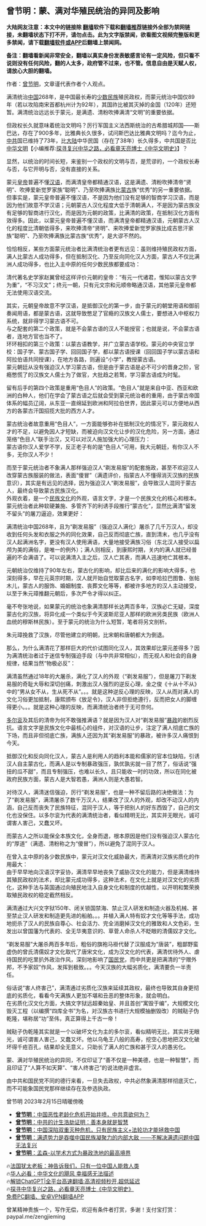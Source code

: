  <!-- 面包屑导航 --> <h2>曾节明：蒙、满对华殖民统治的异同及影响</h2> <p class="notice"><b>大陆网友注意：本文中的链接除 <a href="https://github.com/bannedbook/fanqiang" >翻墙</a>软件下载和<a href="https://github.com/killgcd/justmysocks/blob/master/README.md">翻墙推荐</a>链接外全部为禁网链接，未翻墙状态下打不开，请勿点击。此为文字版禁闻，欲看图文视频完整版和更多禁闻，请下载<a href="https://github.com/bannedbook/fanqiang">翻墙软件或APP</a>后翻墙上禁闻网。</p><p>备注：翻墙看新闻非常安全，翻墙以真实身份发表敏感言论有一定风险，但只看不说则没有任何风险，翻的人太多，政府管不过来，也不管。信息自由是天赋人权，请放心大胆的翻墙。</b></p>  <div class="entry"> <p>作者：<a href="https://www.bannedbook.org/bnews/tag/%e6%9b%be%e8%8a%82%e6%98%8e/" class="st_tag internal_tag" rel="tag" title="标签 曾节明 下的日志">曾节明</a>，文章谨代表作者个人观点。</p> <p>满清统治<span class='wp_keywordlink_affiliate'><a href="https://www.bannedbook.org/" title="中国" target="_blank">中国</a></span>268年，是中国最长寿的<a href="https://www.bannedbook.org/bnews/tag/%E5%B0%91%E6%95%B0%E6%B0%91%E6%97%8F/" class="st_tag internal_tag" rel="tag" title="标签 少数民族 下的日志">少数民族</a>殖民政权，而蒙元统治中国仅89年（若以攻陷南宋首都杭州计为92年），其国祚比被其灭掉的金国（120年）还短暂。满清统治远远长于蒙元，是满遗、清粉吹捧满清“文明”的重要依据。</p> <p>但政权长久就意味着统治文明吗？厉行军国主义法西斯统治的古希腊城邦国——斯巴达，存在了900多年，比雅典长久很多，试问斯巴达比雅典文明吗？迄今为止，<a href="https://www.bannedbook.org/bnews/tag/%e4%b8%ad%e5%85%b1/" class="st_tag internal_tag" rel="tag" title="标签 中共 下的日志">中共</a>国已维持了73年，比<span class='wp_keywordlink_affiliate'><a href="https://www.bannedbook.org/" title="大陆" target="_blank">大陆</a></span>中华民国（存在了38年）长久得多，中共国是否比<span class='wp_keywordlink'><a href="https://www.bannedbook.org/bnews/comments/20220808/1768773.html" title="章天亮《中华文明史》" target="_blank">中华文明</a></span>【小编推荐:<a href='https://www.bannedbook.org/bnews/comments/20220808/1768773.html' target='_blank'>探寻复兴中华之路，必看章天亮博士《中华文明史》</a>】？</p> <p>显然，以统治的时间长短，来鉴别一个政权的文明与否，是荒谬的，一个政权长寿与否，与它开明与否，没有直接的关系。</p> <p>蒙元<a href="https://www.bannedbook.org/bnews/tag/%e7%9a%87%e5%b8%9d/" class="st_tag internal_tag" rel="tag" title="标签 皇帝 下的日志">皇帝</a>普遍不懂<a href="https://www.bannedbook.org/bnews/tag/%E6%B1%89%E8%AF%AD/" class="st_tag internal_tag" rel="tag" title="标签 汉语 下的日志">汉语</a>，而满清皇帝都精通汉语，这是满遗、清粉吹捧清帝“贤明”、吹捧爱新觉罗家族“聪明”、乃至吹捧满族比<a href="https://www.bannedbook.org/bnews/tag/%e8%92%99%e5%8f%a4/" class="st_tag internal_tag" rel="tag" title="标签 蒙古 下的日志">蒙古</a>族“优秀”的另一重要依据。<br /> 但事实是，蒙元皇帝普遍不懂汉语，不是因为他们没有足够的智商学习汉语，而是因为他们故意不学汉语；元朝蒙古人汉化程度大低于清朝满人，不是因为蒙古族没有足够的智商进行汉化，而是因为元朝的政策，比满清的政策，在抵制汉化方面有效得多。因此，以蒙元皇帝普遍不懂汉语，而满清皇帝都精通汉语，元朝蒙古人汉化的程度比清朝低得多，来吹捧清帝“贤明”、来吹捧爱新觉罗家族比成吉思汗家族“聪明”、乃至吹捧满族比蒙古族“优秀”，是大谬不然的。</p> <p>恰恰相反，某些方面蒙元统治者比满清统治者更有远见：虽则维持殖民政权方面，满人比蒙古人成功得多，但在抵制汉化、乃至反向同化汉人方面，蒙古人不仅比满洲人成功得多，也比入主中原的任何少数民族都要成功：</p> <p>清代著名史学家赵翼曾经这样评价元朝的皇帝：“有元一代诸君，惟知以蒙古文字为重”，“不习汉文”；终元一朝，只有元文宗和元顺帝略通汉语，其他蒙元皇帝都无法使用汉语交流。</p> <p>其实，元朝皇帝故意不学汉语，是抵御汉化的第一步，由于蒙元的朝堂用语和御前奏闻用语，都是蒙古语，这就导致憋足了官瘾的汉族文人儒士，要想进入中枢权力系统，就非得学习蒙古语不可。<br /> 与之配套的第二个政策，就是不会蒙古语的汉人不能授官；也就是说，不会蒙古语者，连地方官也当不了。<br /> 环环相扣的第三个政策：以蒙古语教学，并广立蒙古语学校。蒙元的中央官立学校：国子学、蒙古国子学、回回国子学，都以蒙古语授课（回回国子学以蒙古语和阿拉伯语共同授课），在地方各路，则遍设“小学”，教授蒙古语。<br /> 蒙元朝廷从没有强迫汉人学习蒙古语，但是由于蒙古语是必不可少的晋身之阶，官瘾憋慌了的汉族文人儒士为了做官，大批趋之若鹜，学习蒙古语成为时髦。</p> <p>留有后手的第四个政策是重用“色目人”的政策。“色目人”就是来自中亚、西亚和欧洲的白种人，他们在学会了蒙古语之后就会受到蒙元统治者的重用，由于蒙古帝国体系的幅员辽阔，从东亚一直绵延到欧洲和阿拉伯世界，因此蒙元可以方便地从西方的各蒙古汗国招揽大批的西方人才。</p> <p>蒙古统治者故意重用“色目人”，一方面能够弥补在抵制汉化的情况下，蒙元政权人才的不足，以避免因人才短缺，而被迫向汉文化让步的汉化危险，另一方面，通过笼络“色目人”联手治汉，又可以对汉人施加强大的心理压力：<br /> 蒙古语你汉人爱学不学，反正老子有的是“色目人”可用，我大元朝廷，有你汉人不多，无你汉人不少！</p> <p>而至于蒙元统治者不象满人那样强迫汉人“剃发易服”的配套施政，甚至不欢迎汉人改穿蒙古族服装的做法，表面“傻冒”（满遗评价，指蒙古人不懂得消灭汉族的民族意识），其实是有远见的选择，因为强迫汉人“剃发易服”，会导致汉人混同于蒙古人，最终会导致蒙古民族汉化。<br /> 外观衣着，是一个<a href="https://www.bannedbook.org/bnews/tag/%E6%B0%91%E6%97%8F%E6%96%87%E5%8C%96/" class="st_tag internal_tag" rel="tag" title="标签 民族文化 下的日志">民族文化</a>的外观，语言文字，才是一个民族文化的核心和根本。蒙元统治者此种软硬兼施、多管齐下的利诱手段推行“蒙古化”，显然比满清“留发不留头”的屠刀逼迫，效果更好：</p> <p>满清统治中国268年，且为“剃发易服”（强迫汉人满化）屠杀了几千万汉人，却没收到任何头发和衣服之外的同化效果，自己反而彻底亡族，直到清末，也几乎没有汉人起满洲名字，更没有汉人使用满语，大量地接受满族习俗（东北汉人接受以扁颅为美的满俗，是唯一的例外）；满人则相反，到康熙时期，关内的满人就已经普遍的不会满语了。可以说满清入主之后，汉人亡其表，而满人迅速地亡其根本。</p> <p>元朝统治仅维持了90年左右，蒙古化的影响，却比后来的满化的影响大得多，也深刻得多，早在元英宗时期，汉人就开始自觉取蒙古名字，如李哈拉巴图鲁、张帖木儿，蒙古人的服饰、婚姻制度、丧葬文化等等，都被许多地方的汉人主动接受，以至于朱元璋推翻元朝后，多次严令才得以纠正。</p> <p>毫不夸张地说，如果蒙元的统治也象满清那样长达两百多年，汉族必亡无疑，深度蒙古化的汉族，将异化成一个类似于今天波斯尼亚人那样的欧洲另类民族（欧洲人血统的穆斯林民族）。至于蒙元的统治为什么短暂，笔者将另文剖析。</p>  <p>朱元璋挽救了汉族，尽管他建立的明朝，比宋朝和唐朝都大为倒退。</p> <p>那么，为什么满清花了那样巨大的代价试图同化汉人，其效果却比蒙元差得多？因为满清统治者过于迷信专制强迫手段（与中共非常相似），而无视人和社会的自身规律，结果当然“物极必反”：</p> <p>满清虽然通过18年的大屠杀，满化了汉人的外观（“剃发易服”），但是屠刀下剃发易服的奇耻大辱和深切创痛，刺激出汉人强烈的逆反心理，金之俊《十从十不从》中的“男从女不从，生从死不从”。。。就是这种逆反心理的反映，汉人从而对满人的文化习俗更加抵制，康熙颁布《放足令》，汉人非但拒绝遵行，反而把女人的脚缠得更小。。。就是这种心理的反映，而满清统治者终于无可奈何。</p> <p><a href="https://www.bannedbook.org/bnews/tag/%E5%A4%9A%E5%B0%94%E8%A1%AE/" class="st_tag internal_tag" rel="tag" title="标签 多尔衮 下的日志">多尔衮</a>及其后的清帝为何不敢强推满语？就是因为汉人对“剃发易服”<span class='wp_keywordlink'><a href="https://www.bannedbook.org/forum11/topic276.html" title="禁片：评中国共产党的暴政" target="_blank">暴政</a></span>的剧烈反抗。语言文字是民族文化中最核心的组件，对汉语的让步，注定了满人彻底亡族的下场，而且非但彻底亡族，满族人还因为其“剃发易服”的暴政，被许多汉人痛恨到今天。</p> <p>抵御汉化和反向同化汉人，蒙古人是利用人的趋利本能和儒家的官本位缺陷，引诱汉人自主蒙古化，而满人是以专制暴政强压，孰优孰劣就一目了然了，俗话说“强扭的瓜不甜”，而且专制强压，也难以长久，且只能收一时的功效，所以在同化被政府民族方面，蒙古人是大智若愚，满洲人则是大愚若智。</p> <p>对待汉人，满清迷信强迫，厉行“剃发易服”，也是一种不留后路的决绝做法：为了“剃发易服”，满清屠杀了数千万汉人，结果改了汉人的外观，却改不动汉人的内涵，自己反而丧失了民族特征，混同于汉人，等于把别人的好东西毁了，自己的文化也没保住。以多尔衮为代表的满清统治者，看似精明无比，其实并无眼光，诚可谓害人害己，又蠢又坏。</p> <p>而蒙古人之所以能保全本族文化，全身而退，根本原因是他们没有强迫汉人蒙古化的“厚道”（满遗、清粉称之为“傻冒”），所以避免了混同于汉人。</p>  <p>在曾入主中原的各少数民族中，蒙元对汉文化威胁最大，而满清对汉族劣质化的作用最大：<br /> 由于早早地向汉语汉字妥协，满清早早地丧失了威胁汉文化的能力，但是满清维持其殖民政权的法术，却比蒙元成功得多，这种法术，在文化上就是对汉文化的劣质化，这种手法与英国通过向殖民地注入自身文化和制度的优越性，以开明和繁荣换取殖民政权的稳定截然相反。</p> <p>满清通过大兴文字狱150年、闭关锁国禁海、禁止汉人研发和制造火器及机械、甚至禁止汉人研发和制造更先进的船舶。。。并植入满人特有奴才文化等等手法，成功地扼杀了汉人的民族自尊心、社会活力、完全消磨掉汉文化的雅致和人文色彩，生发出以曾国藩为代表的、全无华夷意识的、草菅人命杀人不眨眼的清儒奴才文化。</p> <p>“剃发易服”大屠杀两百多年后，粗俗的旗袍马褂代替了汉服成为“唐装”，粗鄙野蛮虚伪的曾氏清儒奴才文化取代了唐宋文化，成为汉文化的代表，满清优待外人、虐待国民的吃里扒外政治作风，深刻地影响了<a href="https://www.bannedbook.org/bnews/tag/%e5%9b%bd%e6%b0%91%e5%85%9a/" class="st_tag internal_tag" rel="tag" title="标签 国民党 下的日志">国民党</a>，而中共更是把满清的“宁赠外邦，不予家奴”作风，发挥到极致。。。今天汉族的大幅劣质化，满清要负一半责任。</p> <p>俗话说“害人终害己”，满清通过劣质化汉族来延续其政权，最终也导致其自身更彻底的劣质化，看看今天满族人更加不堪和丑恶的整体形象，就会明白。<br /> 在劣质化汉文化方面，大搞文字狱远超秦始皇、并且首创“寓毁于编”，大规模文化毁灭工程（以编撰“四库全书”为名，对汉族古书进行大规模抽删毁改）的贼鞑子伪乾隆，堪称居“功”至伟，真正算得上千古一帝！</p> <p>贼鞑子伪乾隆其实就是一个以破坏文化为主的多尔衮，看似精明无比，其实并无眼光，诚可谓害人害己，又蠢又坏。他以乌龟王八般的高寿，挖空心思地把汉文化破坏得千疮百孔，结果却全无意义，只助长了满人的亡族和甚于汉人的愚劣化。</p> <p>蒙、满对华殖民统治的异同，不仅印证了“善不仅是一种美德，也是一种智慧”，而且印证了“人算不如天算”、“害人终害己”的说法绝非虚言。</p> <p>由中共和国民党不同的德行来看，一旦失去政权，中共必然象满清那样彻底灭亡，而不可能象国民党那样继续存在及参选执政。</p>  <p>曾节明 2023年2月15日晴暖傍晚</p> <!--<div id="taboola-mid-1"></div>--><ul class='op-related-articles' title='相关阅读'> <li><a href='https://www.bannedbook.org/bnews/comments/20230526/1889246.html' target='_blank'><b>曾节明</b>：中国恶性老龄化危机开始井喷，中共意欲何为？</a></li> <li><a href='https://www.bannedbook.org/bnews/comments/20230526/1889245.html' target='_blank'><b>曾节明</b>：中共的计生浩劫证明：善本身就是智慧</a></li> <li><a href='https://www.bannedbook.org/bnews/comments/20230526/1889244.html' target='_blank'><b>曾节明</b>：中国深陷双重灭种危机，只有民族主义+法轮功才能拯救中国</a></li> <li><a href='https://www.bannedbook.org/bnews/comments/20230526/1889240.html' target='_blank'><b>曾节明</b>：满遗势力是吞噬中国民族凝聚力的内部大敌 ——不解决满遗问题中国无法复兴</a></li> <li><a href='https://www.bannedbook.org/bnews/comments/20230526/1889235.html' target='_blank'><b>曾节明</b>：孟森-以学术方式为暴政洗地的最高境界</a></li> </ul> <p class="texttj"> 🔥<a href="https://www.bannedbook.org/bnews/ssgc/20230219/1850782.html" target="_blank">法国犹太老板：神告诉我们，只有一位中国人能救人类</a><br/> 🔥<a href="https://www.bannedbook.org/bnews/comments/20220220/1694796.html" target="_blank">华人必看：中华文化的飓风 幸福感无法描述</a><br/> 🔥<a href="https://github.com/bannedbook/fanqiang/wiki/V2ray%E6%9C%BA%E5%9C%BA" target="_blank">解锁ChatGPT|全平台高速翻墙:高清视频秒开,超低延迟</a><br/> 🔥<a href="https://www.bannedbook.org/bnews/comments/20220808/1768773.html" target="_blank">探寻中华复兴之路，必看章天亮博士《中华文明史》</a><br/> <a href="https://github.com/bannedbook/fanqiang/wiki/%E7%A6%81%E9%97%BB%E7%BD%91%E5%AE%89%E5%8D%93%E7%BF%BB%E5%A2%99%E6%96%B0%E9%97%BBAPP" target="_blank">免费PC翻墙、安卓VPN翻墙APP</a><br/> </p><p>曾某精神贵族一个，写作无偿，欢迎有条件者打赏，多谢！支付宝打赏：<br /> paypal.me/zengjieming</p><a name='sharetosocial'></a> <div style="margin-bottom:5px;padding-bottom:5px;clear:both"> <div id="archive-pix-1" class="banner-ads"> <!-- AuctionX Display platform tag START --> <div id="27602x728x90x621x_ADSLOT1" clicktrack="%%CLICK_URL_ESC%%"></div>  <!-- AuctionX Display platform tag END --> </div> <div id="archive-pix-2" class="banner-ads"> <!-- AuctionX Display platform tag START --> <div id="27556x300x250x621x_ADSLOT1" clicktrack="%%CLICK_URL_ESC%%" style="margin:0 auto;text-align:center"></div>  <!-- AuctionX Display platform tag END --> </div> </div>  <div id="archive-pix-1" class="banner-ads"> <!-- AuctionX Display platform tag START --> <div id="27603x728x90x621x_ADSLOT1" clicktrack="%%CLICK_URL_ESC%%"></div>  <!-- AuctionX Display platform tag END --> </div> </div><!--END ENTRY--> 